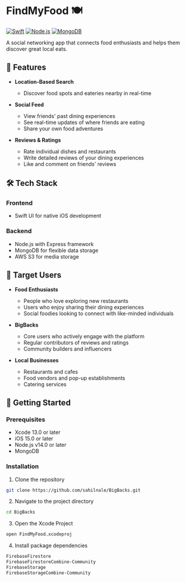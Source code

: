 # FindMyFood 🍽️

[![Swift](https://img.shields.io/badge/Swift-UI-orange)](https://developer.apple.com/xcode/swiftui/)
[![Node.js](https://img.shields.io/badge/Node.js-Express-green)](https://nodejs.org/)
[![MongoDB](https://img.shields.io/badge/Database-MongoDB-green)](https://www.mongodb.com/)

A social networking app that connects food enthusiasts and helps them discover great local eats.

## 📱 Features

- **Location-Based Search**
  - Discover food spots and eateries nearby in real-time

- **Social Feed**
  - View friends' past dining experiences
  - See real-time updates of where friends are eating
  - Share your own food adventures

- **Reviews & Ratings**
  - Rate individual dishes and restaurants
  - Write detailed reviews of your dining experiences
  - Like and comment on friends' reviews

## 🛠️ Tech Stack

### Frontend
- Swift UI for native iOS development

### Backend
- Node.js with Express framework
- MongoDB for flexible data storage
- AWS S3 for media storage

## 👥 Target Users

- **Food Enthusiasts**
  - People who love exploring new restaurants
  - Users who enjoy sharing their dining experiences
  - Social foodies looking to connect with like-minded individuals

- **BigBacks**
  - Core users who actively engage with the platform
  - Regular contributors of reviews and ratings
  - Community builders and influencers

- **Local Businesses**
  - Restaurants and cafes
  - Food vendors and pop-up establishments
  - Catering services

## 🚀 Getting Started

### Prerequisites

- Xcode 13.0 or later
- iOS 15.0 or later
- Node.js v14.0 or later
- MongoDB

### Installation

1. Clone the repository
```bash
git clone https://github.com/sahilnale/BigBacks.git
```

2. Navigate to the project directory
```bash
cd BigBacks
```

3. Open the Xcode Project
```bash
open FindMyFood.xcodeproj
```

4. Install package dependencies
```bash
FirebaseFirestore
FirebaseFirestoreCombine-Community
FirebaseStorage
FirebaseStorageCombine-Community
```
